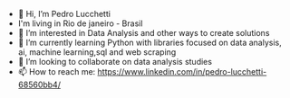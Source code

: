 - 👋 Hi, I’m Pedro Lucchetti
- I'm living in Rio de janeiro - Brasil
- 👀 I’m interested in Data Analysis and other ways to create solutions
- 🌱 I’m currently learning Python with libraries focused on data analysis, ai, machine learning,sql and web scraping 
- 💞️ I’m looking to collaborate on data analysis studies
- 📫 How to reach me: https://www.linkedin.com/in/pedro-lucchetti-68560bb4/

<!---
PedroLucchetti/PedroLucchetti is a ✨ special ✨ repository because its `README.md` (this file) appears on your GitHub profile.
You can click the Preview link to take a look at your changes.
--->
